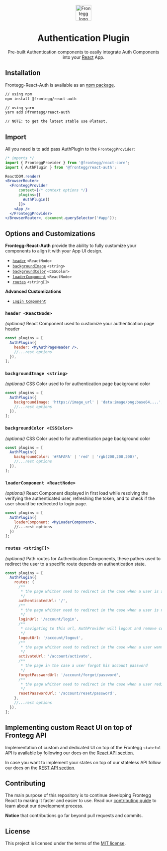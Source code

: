 <p align="center">
  <a href="https://www.frontegg.com/" rel="noopener" target="_blank">
    <img style="margin-top:40px" height="50" src="https://frontegg.com/wp-content/uploads/2020/04/logo_frrontegg.svg" alt="Frontegg logo">
  </a>
</p>
<h1 align="center">Authentication Plugin</h1>
<div align="center">

Pre-built Authentication components to easily integrate Auth Components into your [React](https://reactjs.org/) App.

</div>

## Installation

Frontegg-React-Auth is available as an [npm package](https://www.npmjs.com/package/@frontegg/react-core).

```sh
// using npm
npm install @frontegg/react-auth

// using yarn
yarn add @frontegg/react-auth

// NOTE: to get the latest stable use @latest.
```

## Import

All you need is to add pass AuthPlugin to the `FronteggProvider`:

```jsx
/* imports */
import { FronteggProvider } from '@frontegg/react-core';
import { AuthPlugin } from '@frontegg/react-auth';

ReactDOM.render(
<BrowserRouter>
  <FronteggProvider
      context={/* context options */}
      plugins={[
        AuthPlugin()
      ]}>
    <App />
  </FronteggProvider>
</BrowserRouter>, document.querySelector('#app'));
```

## Options and Customizations

**Frontegg-React-Auth** provide the ability to fully customize your components
to align it with your App UI design.

- [`header`](#header-reactnode) `<ReactNode>`
- [`backgroundImage`](#backgroundimage-string) `<string>`
- [`backgroundColor`](#backgroundcolor-csscolor) `<CSSColor>`
- [`loaderComponent`](#loadercomponent-reactnode) `<ReactNode>`
- [`routes`](#routes-string) `<string[]>`

**Advanced Customizations**

- [`Login Component`](src/Login/README.md)

### `header <ReactNode>`

_(optional)_ React Component used to customize your authentication page header

```jsx
const plugins = [
  AuthPlugin({
    header: <MyAuthPageHeader />,
    //...rest options
  }),
];
```

### `backgroundImage <string>`

_(optional)_ CSS Color used to for authentication page background color

```jsx
const plugins = [
  AuthPlugin({
    backgroundImage: 'https://image_url' | 'data:image/png;base64,...',
    //...rest options
  }),
];
```

### `backgroundColor <CSSColor>`

_(optional)_ CSS Color used to for authentication page background color

```jsx
const plugins = [
  AuthPlugin({
    backgroundColor: '#FAFAFA' | 'red' | 'rgb(200,200,200)',
    //...rest options
  }),
];
```

### `loaderComponent <ReactNode>`

_(optional)_ React Component displayed in first load while resolving the verifying the authenticated user, refreshing the token,
and to check if the user should be redirected to login page.

```jsx
const plugins = [
  AuthPlugin({
    loaderComponent: <MyLoaderComponent>,
    //...rest options
  })
];
```

### `routes <string[]>`

_(optional)_ Path routes for Authentication Components, these pathes used to redirect
the user to a specific route depends on authentication state.

```jsx
const plugins = [
  AuthPlugin({
    routes: {
      /**
       * the page whither need to redirect in the case when a user is authenticated
       */
      authenticatedUrl: '/',
      /**
       * the page whither need to redirect in the case when a user is not authenticated
       */
      loginUrl: '/account/login',
      /**
       * navigating to this url, AuthProvider will logout and remove coockies
       */
      logoutUrl: '/account/logout',
      /**
       * the page whither need to redirect in the case when a user want to activate his account
       */
      activateUrl: '/account/activate',
      /**
       * the page in the case a user forgot his account password
       */
      forgetPasswordUrl: '/account/forgot/password',
      /**
       * the page whither need to redirect in the case when a user redirected from reset password url
       */
      resetPasswordUrl: '/account/reset/password',
    },
    //...rest options
  }),
];
```

## Implementing custom React UI on top of Frontegg API

Implementation of custom and dedicated UI on top of the Frontegg `stateful` API is available by following our docs on the [React API section](https://github.com/frontegg/frontegg-react/tree/master/packages/auth/src/Api).

In case you want to implement your states on top of our stateless API follow our docs on the [REST API section](https://github.com/frontegg/frontegg-react/tree/master/packages/rest-api/src/auth).

## Contributing

The main purpose of this repository is to continue developing Frontegg React to making it faster and easier to use.
Read our [contributing guide](/CONTRIBUTING.md) to learn about our development process.

**Notice** that contributions go far beyond pull requests and commits.

## License

This project is licensed under the terms of the [MIT license](/LICENSE).
